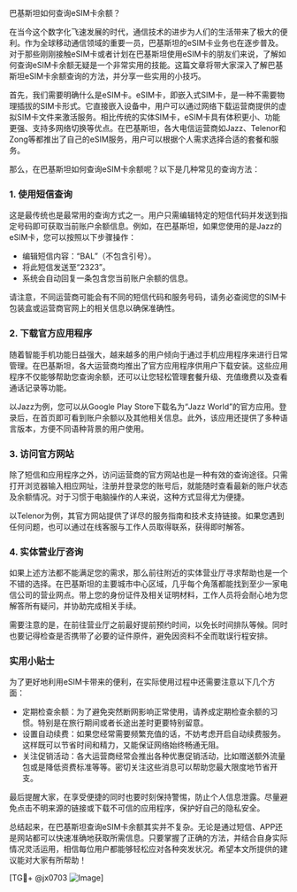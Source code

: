 巴基斯坦如何查询eSIM卡余额？

在当今这个数字化飞速发展的时代，通信技术的进步为人们的生活带来了极大的便利。作为全球移动通信领域的重要一员，巴基斯坦的eSIM卡业务也在逐步普及。对于那些刚刚接触eSIM卡或者计划在巴基斯坦使用eSIM卡的朋友们来说，了解如何查询eSIM卡余额无疑是一个非常实用的技能。这篇文章将带大家深入了解巴基斯坦eSIM卡余额查询的方法，并分享一些实用的小技巧。

首先，我们需要明确什么是eSIM卡。eSIM卡，即嵌入式SIM卡，是一种不需要物理插拔的SIM卡形式。它直接嵌入设备中，用户可以通过网络下载运营商提供的虚拟SIM卡文件来激活服务。相比传统的实体SIM卡，eSIM卡具有体积更小、功能更强、支持多网络切换等优点。在巴基斯坦，各大电信运营商如Jazz、Telenor和Zong等都推出了自己的eSIM服务，用户可以根据个人需求选择合适的套餐和服务。

那么，在巴基斯坦如何查询eSIM卡余额呢？以下是几种常见的查询方法：

### 1. 使用短信查询

这是最传统也是最常用的查询方式之一。用户只需编辑特定的短信代码并发送到指定号码即可获取当前账户余额信息。例如，在巴基斯坦，如果您使用的是Jazz的eSIM卡，您可以按照以下步骤操作：

- 编辑短信内容：“BAL”（不包含引号）。
- 将此短信发送至“2323”。
- 系统会自动回复一条包含您当前账户余额的信息。

请注意，不同运营商可能会有不同的短信代码和服务号码，请务必查阅您的SIM卡包装盒或运营商官网上的相关信息以确保准确性。

### 2. 下载官方应用程序

随着智能手机功能日益强大，越来越多的用户倾向于通过手机应用程序来进行日常管理。在巴基斯坦，各大运营商均推出了官方应用程序供用户下载安装。这些应用程序不仅能够帮助您查询余额，还可以让您轻松管理套餐升级、充值缴费以及查看通话记录等功能。

以Jazz为例，您可以从Google Play Store下载名为“Jazz World”的官方应用。登录后，在首页即可看到账户余额以及其他相关信息。此外，该应用还提供了多种语言版本，方便不同语种背景的用户使用。

### 3. 访问官方网站

除了短信和应用程序之外，访问运营商的官方网站也是一种有效的查询途径。只需打开浏览器输入相应网址，注册并登录您的账号后，就能随时查看最新的账户状态及余额情况。对于习惯于电脑操作的人来说，这种方式显得尤为便捷。

以Telenor为例，其官方网站提供了详尽的服务指南和技术支持链接。如果您遇到任何问题，也可以通过在线客服与工作人员取得联系，获得即时解答。

### 4. 实体营业厅咨询

如果上述方法都不能满足您的需求，那么前往附近的实体营业厅寻求帮助也是一个不错的选择。在巴基斯坦的主要城市中心区域，几乎每个角落都能找到至少一家电信公司的营业网点。带上您的身份证件及相关证明材料，工作人员将会耐心地为您解答所有疑问，并协助完成相关手续。

需要注意的是，在前往营业厅之前最好提前预约时间，以免长时间排队等候。同时也要记得检查是否携带了必要的证件原件，避免因资料不全而耽误行程安排。

### 实用小贴士

为了更好地利用eSIM卡带来的便利，在实际使用过程中还需要注意以下几个方面：

- 定期检查余额：为了避免突然断网影响正常使用，请养成定期检查余额的习惯。特别是在旅行期间或者长途出差时更要特别留意。
- 设置自动续费：如果您经常需要频繁充值的话，不妨考虑开启自动续费服务。这样既可以节省时间和精力，又能保证网络始终畅通无阻。
- 关注促销活动：各大运营商经常会推出各种优惠促销活动，比如赠送额外流量包或是降低资费标准等等。密切关注这些消息可以帮助您最大限度地节省开支。

最后提醒大家，在享受便捷的同时也要时刻保持警惕，防止个人信息泄露。尽量避免点击不明来源的链接或下载不可信的应用程序，保护好自己的隐私安全。

总结起来，在巴基斯坦查询eSIM卡余额其实并不复杂。无论是通过短信、APP还是网站都可以快速准确地获取所需信息。只要掌握了正确的方法，并结合自身实际情况灵活运用，相信每位用户都能够轻松应对各种突发状况。希望本文所提供的建议能对大家有所帮助！

[TG💪+ @jx0703 ![Image](https://github.com/user-attachments/assets/dbca1d08-cadb-493c-b0ec-ad6f7a83f270)]